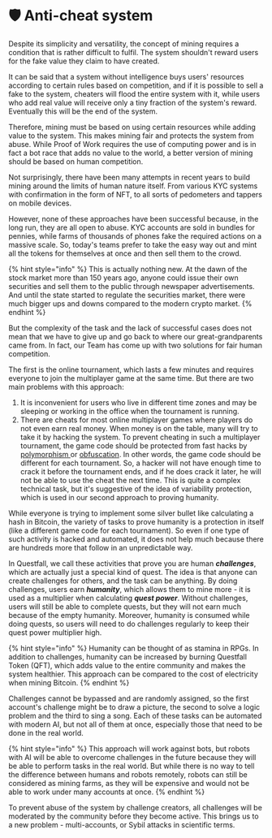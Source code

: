 # 🛡️ Anti-cheat system

Despite its simplicity and versatility, the concept of mining requires a condition that is rather difficult to fulfil. The system shouldn't reward users for the fake value they claim to have created.

It can be said that a system without intelligence buys users' resources according to certain rules based on competition, and if it is possible to sell a fake to the system, cheaters will flood the entire system with it, while users who add real value will receive only a tiny fraction of the system's reward. Eventually this will be the end of the system.

Therefore, mining must be based on using certain resources while adding value to the system. This makes mining fair and protects the system from abuse. While Proof of Work requires the use of computing power and is in fact a bot race that adds no value to the world, a better version of mining should be based on human competition.&#x20;

Not surprisingly, there have been many attempts in recent years to build mining around the limits of human nature itself. From various KYC systems with confirmation in the form of NFT, to all sorts of pedometers and tappers on mobile devices.&#x20;

However, none of these approaches have been successful because, in the long run, they are all open to abuse. KYC accounts are sold in bundles for pennies, while farms of thousands of phones fake the required actions on a massive scale. So, today's teams prefer to take the easy way out and mint all the tokens for themselves at once and then sell them to the crowd.

{% hint style="info" %}
This is actually nothing new. At the dawn of the stock market more than 150 years ago, anyone could issue their own securities and sell them to the public through newspaper advertisements. And until the state started to regulate the securities market, there were much bigger ups and downs compared to the modern crypto market.
{% endhint %}

But the complexity of the task and the lack of successful cases does not mean that we have to give up and go back to where our great-grandparents came from. In fact, our Team has come up with two solutions for fair human competition.

The first is the online tournament, which lasts a few minutes and requires everyone to join the multiplayer game at the same time. But there are two main problems with this approach:

1. It is inconvenient for users who live in different time zones and may be sleeping or working in the office when the tournament is running.&#x20;
2. There are cheats for most online multiplayer games where players do not even earn real money. When money is on the table, many will try to take it by hacking the system. To prevent cheating in such a multiplayer tournament, the game code should be protected from fast hacks by [polymorphism ](https://en.wikipedia.org/wiki/Polymorphic\_code)or [obfuscation](https://en.wikipedia.org/wiki/Obfuscation\_\(software\)). In other words, the game code should be different for each tournament. So, a hacker will not have enough time to crack it before the tournament ends, and if he does crack it later, he will not be able to use the cheat the next time. This is quite a complex technical task, but it's suggestive of the idea of variability protection, which is used in our second approach to proving humanity.

While everyone is trying to implement some silver bullet like calculating a hash in Bitcoin, the variety of tasks to prove humanity is a protection in itself (like a different game code for each tournament). So even if one type of such activity is hacked and automated, it does not help much because there are hundreds more that follow in an unpredictable way.

In Questfall, we call these activities that prove you are human _**challenges**_, which are actually just a special kind of quest. The idea is that anyone can create challenges for others, and the task can be anything. By doing challenges, users earn _**humanity**_, which allows them to mine more - it is used as a multiplier when calculating _**quest power**_. Without challenges, users will still be able to complete quests, but they will not earn much because of the empty humanity. Moreover, humanity is consumed while doing quests, so users will need to do challenges regularly to keep their quest power multiplier high.

{% hint style="info" %}
Humanity can be thought of as stamina in RPGs. In addition to challenges, humanity can be increased by burning Questfall Token (QFT), which adds value to the entire community and makes the system healthier. This approach can be compared to the cost of electricity when mining Bitcoin.&#x20;
{% endhint %}

Challenges cannot be bypassed and are randomly assigned, so the first account's challenge might be to draw a picture, the second to solve a logic problem and the third to sing a song. Each of these tasks can be automated with modern AI, but not all of them at once, especially those that need to be done in the real world.

{% hint style="info" %}
This approach will work against bots, but robots with AI will be able to overcome challenges in the future because they will be able to perform tasks in the real world. But while there is no way to tell the difference between humans and robots remotely, robots can still be considered as mining farms, as they will be expensive and would not be able to work under many accounts at once.
{% endhint %}

To prevent abuse of the system by challenge creators, all challenges will be moderated by the community before they become active. This brings us to a new problem - multi-accounts, or Sybil attacks in scientific terms.
